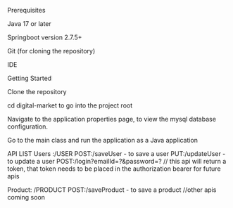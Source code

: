 Prerequisites

Java 17 or later

Springboot version 2.7.5+

Git (for cloning the repository)

IDE

Getting Started

Clone the repository

cd digital-market to go into the project root

Navigate to the application properties page, to view the mysql database configuration.

Go to the main class and run the application as a Java application

API LIST
Users :/USER
POST:/saveUser - to save a user
PUT:/updateUser - to update a user
POST:/login?emailId=?&password=? // this api will return a token, that token needs to be placed in the authorization bearer for future apis

Product: /PRODUCT
POST:/saveProduct - to save a product
//other apis coming soon
